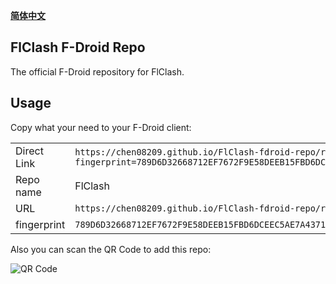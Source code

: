 <div>

[**简体中文**](README_zh_CN.md)

</div>

## FlClash F-Droid Repo

The official F-Droid repository for FlClash.

## Usage

Copy what your need to your F-Droid client:

|             |                                                                                |
| ----------- | ------------------------------------------------------------------------------ |
| Direct Link | `https://chen08209.github.io/FlClash-fdroid-repo/repo?fingerprint=789D6D32668712EF7672F9E58DEEB15FBD6DCEEC5AE7A4371EA72F2AAE8A12FD` |
| Repo name   | FlClash                                                                      |
| URL         | `https://chen08209.github.io/FlClash-fdroid-repo/repo`                         |
| fingerprint | `789D6D32668712EF7672F9E58DEEB15FBD6DCEEC5AE7A4371EA72F2AAE8A12FD`                                                                  |

Also you can scan the QR Code to add this repo:

![QR Code](https://chen08209.github.io/FlClash-fdroid-repo/repo/index.png)
